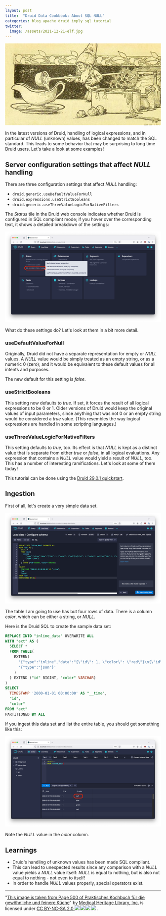 ```yaml
---
layout: post
title:  "Druid Data Cookbook: About SQL NULL"
categories: blog apache druid imply sql tutorial
twitter:
  image: /assets/2021-12-21-elf.jpg
---
```


![Druid Cookbook](/assets/2021-12-21-elf.jpg)

In the latest versions of Druid, handling of logical expressions, and in particular of _NULL_ (unknown) values, has been changed to match the SQL standard. This leads to some behavior that may be surprising to long time Druid users. Let's take a look at some examples!

## Server configuration settings that affect _NULL_ handling

There are three configuration settings that affect _NULL_ handling:

- `druid.generic.useDefaultValueForNull`
- `druid.expressions.useStrictBooleans`
- `druid.generic.useThreeValueLogicForNativeFilters`

The _Status_ tile in the Druid web console indicates whether Druid is configured in SQL compliant mode; if you hover over the corresponding text, it shows a detailed breakdown of the settings:

![Null mode settings](/assets/2024-04-28-01-null-mode.png)

What do these settings do? Let's look at them in a bit more detail.

### useDefaultValueForNull

Originally, Druid did not have a separate representation for empty or _NULL_ values. A _NULL_ value would be simply treated as an empty string, or as a numeric 0 (zero); and it would be equivalent to these default values for all intents and purposes.

The new default for this setting is _false_.

### useStrictBooleans

This setting now defaults to _true_. If set, it forces the result of all logical expressions to be 0 or 1. Older versions of Druid would keep the original values of input parameters, since anything that was not 0 or an empty string would be considered a _true_ value. (This resembles the way logical expressions are handled in some scripting languages.)

### useThreeValueLogicForNativeFilters

This setting defaults to _true_, too. Its effect is that _NULL_ is kept as a distinct value that is separate from either _true_ or _false_, in all logical evaluations. Any expression that contains a _NULL_ value would yield a result of _NULL_, too. This has a number of interesting ramifications. Let's look at some of them today!

This tutorial can be done using the [Druid 29.0.1 quickstart](https://druid.apache.org/docs/latest/tutorials/).

## Ingestion

First of all, let's create a very simple data set.

![Ingestion](/assets/2024-04-28-02-ingest.png)

The table I am going to use has but four rows of data. There is a column _color_, which can be either a string, or _NULL_.

Here is the Druid SQL to create the sample data set:

```sql
REPLACE INTO "inline_data" OVERWRITE ALL
WITH "ext" AS (
  SELECT *
  FROM TABLE(
    EXTERN(
      '{"type":"inline","data":"{\"id\": 1, \"color\": \"red\"}\n{\"id\": 1, \"color\": null}\n{\"id\": 1, \"color\": \"blue\"}\n{\"id\": 1, \"color\": \"green\"}\n"}',
      '{"type":"json"}'
    )
  ) EXTEND ("id" BIGINT, "color" VARCHAR)
)
SELECT
  TIMESTAMP '2000-01-01 00:00:00' AS "__time",
  "id",
  "color"
FROM "ext"
PARTITIONED BY ALL
```

If you ingest this data set and list the entire table, you should get something like this:

![Select all data](/assets/2024-04-28-03-select-star.png)

Note the _NULL_ value in the _color_ column.

## Learnings

- Druid's handling of unknown values has been made SQL compliant.
- This can lead to unexpected results since any comparison with a _NULL_ value yields a _NULL_ value itself: _NULL_ is equal to nothing, but is also not equal to nothing - not even to itself!
- In order to handle _NULL_ values properly, special operators exist.   

---

"[This image is taken from Page 500 of Praktisches Kochbuch f&uuml;r die gew&ouml;hnliche und feinere K&uuml;che](https://www.flickr.com/photos/mhlimages/48051262646/)" by [Medical Heritage Library, Inc.](https://www.flickr.com/photos/mhlimages/) is licensed under <a target="_blank" rel="noopener noreferrer" href="https://creativecommons.org/licenses/by-nc-sa/2.0/">CC BY-NC-SA 2.0 <img src="https://mirrors.creativecommons.org/presskit/icons/cc.svg" style="height: 1em; margin-right: 0.125em; display: inline;"/><img src="https://mirrors.creativecommons.org/presskit/icons/by.svg" style="height: 1em; margin-right: 0.125em; display: inline;"/><img src="https://mirrors.creativecommons.org/presskit/icons/nc.svg" style="height: 1em; margin-right: 0.125em; display: inline;"/><img src="https://mirrors.creativecommons.org/presskit/icons/sa.svg" style="height: 1em; margin-right: 0.125em; display: inline;"/></a>.

